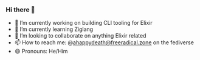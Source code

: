 ### Hi there 👋

- 🔭 I’m currently working on building CLI tooling for Elixir
- 🌱 I’m currently learning Ziglang
- 👯 I’m looking to collaborate on anything Elixir related
- 📫 How to reach me: @ahappydeath@freeradical.zone on the fediverse
- 😄 Pronouns: He/Him

